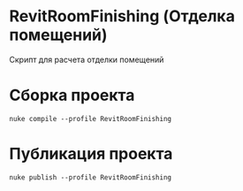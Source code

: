 # RevitRoomFinishing (Отделка помещений)
Скрипт для расчета отделки помещений

# Сборка проекта
```
nuke compile --profile RevitRoomFinishing
```

# Публикация проекта
```
nuke publish --profile RevitRoomFinishing
```
